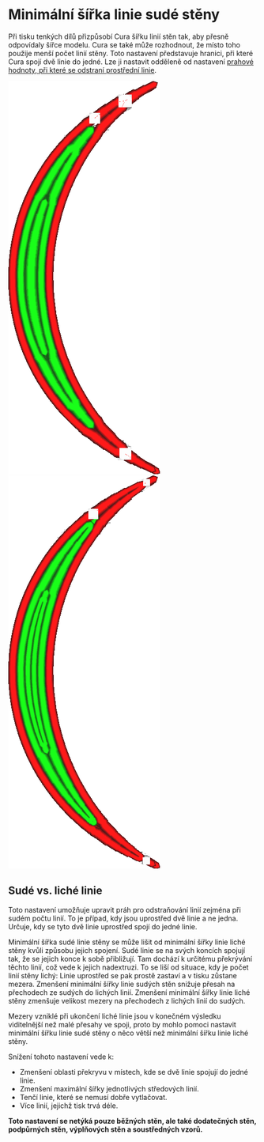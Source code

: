 Minimální šířka linie sudé stěny
====
Při tisku tenkých dílů přizpůsobí Cura šířku linií stěn tak, aby přesně odpovídaly šířce modelu. Cura se také může rozhodnout, že místo toho použije menší počet linií stěny. Toto nastavení představuje hranici, při které Cura spojí dvě linie do jedné. Lze ji nastavit odděleně od nastavení [prahové hodnoty, při které se odstraní prostřední linie](min_odd_wall_line_width.md).

![Středová linie je širší, aby se přizpůsobila](../../../articles/images/min_wall_line_width_0_34.png)
![Snížením tohoto nastavení se místo toho použijí dvě linie](../../../articles/images/min_wall_line_width_even_0_1.png)

Sudé vs. liché linie
----
Toto nastavení umožňuje upravit práh pro odstraňování linií zejména při sudém počtu linií. To je případ, kdy jsou uprostřed dvě linie a ne jedna. Určuje, kdy se tyto dvě linie uprostřed spojí do jedné linie.

Minimální šířka sudé linie stěny se může lišit od minimální šířky linie liché stěny kvůli způsobu jejich spojení. Sudé linie se na svých koncích spojují tak, že se jejich konce k sobě přibližují. Tam dochází k určitému překrývání těchto linií, což vede k jejich nadextruzi. To se liší od situace, kdy je počet linií stěny lichý: Linie uprostřed se pak prostě zastaví a v tisku zůstane mezera. Zmenšení minimální šířky linie sudých stěn snižuje přesah na přechodech ze sudých do lichých linií. Zmenšení minimální šířky linie liché stěny zmenšuje velikost mezery na přechodech z lichých linií do sudých.

Mezery vzniklé při ukončení liché linie jsou v konečném výsledku viditelnější než malé přesahy ve spoji, proto by mohlo pomoci nastavit minimální šířku linie sudé stěny o něco větší než minimální šířku linie liché stěny.

Snížení tohoto nastavení vede k:
* Zmenšení oblasti překryvu v místech, kde se dvě linie spojují do jedné linie.
* Zmenšení maximální šířky jednotlivých středových linií.
* Tenčí linie, které se nemusí dobře vytlačovat.
* Více linií, jejichž tisk trvá déle.

**Toto nastavení se netýká pouze běžných stěn, ale také dodatečných stěn, podpůrných stěn, výplňových stěn a soustředných vzorů.**